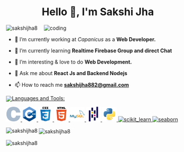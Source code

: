 <h1 align="center">Hello 👋, I'm Sakshi Jha</h1>
<img align = "right" alt = "coding" width = "400"  src = "https://encrypted-tbn0.gstatic.com/images?q=tbn:ANd9GcTZhq9BgVIlwvu2xo1VDzgCOoSbAOL61tcLog&usqp=CAU">
<p align="left"> <img src="https://komarev.com/ghpvc/?username=sakshijha8&label=Profile%20views&color=0e75b6&style=flat" alt="sakshijha8" /> </p>

- 🔭 I’m currently working at *Capanicus* as a **Web Developer.**

- 🌱 I’m currently learning **Realtime Firebase Group and direct Chat**

- 🤝 I’m interesting & love  to do  **Web Development.**

- 💬 Ask me about **React Js and Backend Nodejs**

- 📫 How to reach me **sakshijha882@gmail.com**

<p align="left">
<a href="https://linkedin.com/in/sakshi-jha-a332b8217" target="blank"><img align="center" src="https://raw.githubusercontent.com/rahuldkjain/github-profile-readme-
</p>

<h3 align="left">Languages and Tools:</h3>
<p align="left"> <a href="https://www.cprogramming.com/" target="_blank" rel="noreferrer"> <img src="https://raw.githubusercontent.com/devicons/devicon/master/icons/c/c-original.svg" alt="c" width="40" height="40"/> </a> <a href="https://www.w3schools.com/cpp/" target="_blank" rel="noreferrer"> <img src="https://raw.githubusercontent.com/devicons/devicon/master/icons/cplusplus/cplusplus-original.svg" alt="cplusplus" width="40" height="40"/> </a> <a href="https://www.w3schools.com/css/" target="_blank" rel="noreferrer"> <img src="https://raw.githubusercontent.com/devicons/devicon/master/icons/css3/css3-original-wordmark.svg" alt="css3" width="40" height="40"/> </a> <a href="https://www.w3.org/html/" target="_blank" rel="noreferrer"> <img src="https://raw.githubusercontent.com/devicons/devicon/master/icons/html5/html5-original-wordmark.svg" alt="html5" width="40" height="40"/> </a> <a href="https://www.mysql.com/" target="_blank" rel="noreferrer"> <img src="https://raw.githubusercontent.com/devicons/devicon/master/icons/mysql/mysql-original-wordmark.svg" alt="mysql" width="40" height="40"/> </a> <a href="https://pandas.pydata.org/" target="_blank" rel="noreferrer"> <img src="https://raw.githubusercontent.com/devicons/devicon/2ae2a900d2f041da66e950e4d48052658d850630/icons/pandas/pandas-original.svg" alt="pandas" width="40" height="40"/> </a> <a href="https://www.python.org" target="_blank" rel="noreferrer"> <img src="https://raw.githubusercontent.com/devicons/devicon/master/icons/python/python-original.svg" alt="python" width="40" height="40"/> </a> <a href="https://scikit-learn.org/" target="_blank" rel="noreferrer"> <img src="https://upload.wikimedia.org/wikipedia/commons/0/05/Scikit_learn_logo_small.svg" alt="scikit_learn" width="40" height="40"/> </a> <a href="https://seaborn.pydata.org/" target="_blank" rel="noreferrer"> <img src="https://seaborn.pydata.org/_images/logo-mark-lightbg.svg" alt="seaborn" width="40" height="40"/> </a> </p>

<p><img align="left" src="https://github-readme-stats.vercel.app/api/top-langs?username=sakshijha8&theme=algolia" show_icons=true&locale=en&layout=compact" alt="sakshijha8" /></p>

<p>&nbsp;<img align="center" src="https://github-readme-stats.vercel.app/api?username=sakshijha8&theme=algolia" show_icons=true&locale=en" alt="sakshijha8" /></p>

<p><img align="center" src="https://github-readme-streak-stats.herokuapp.com/?user=sakshijha8&theme=algolia" alt="sakshijha8" /></p>
